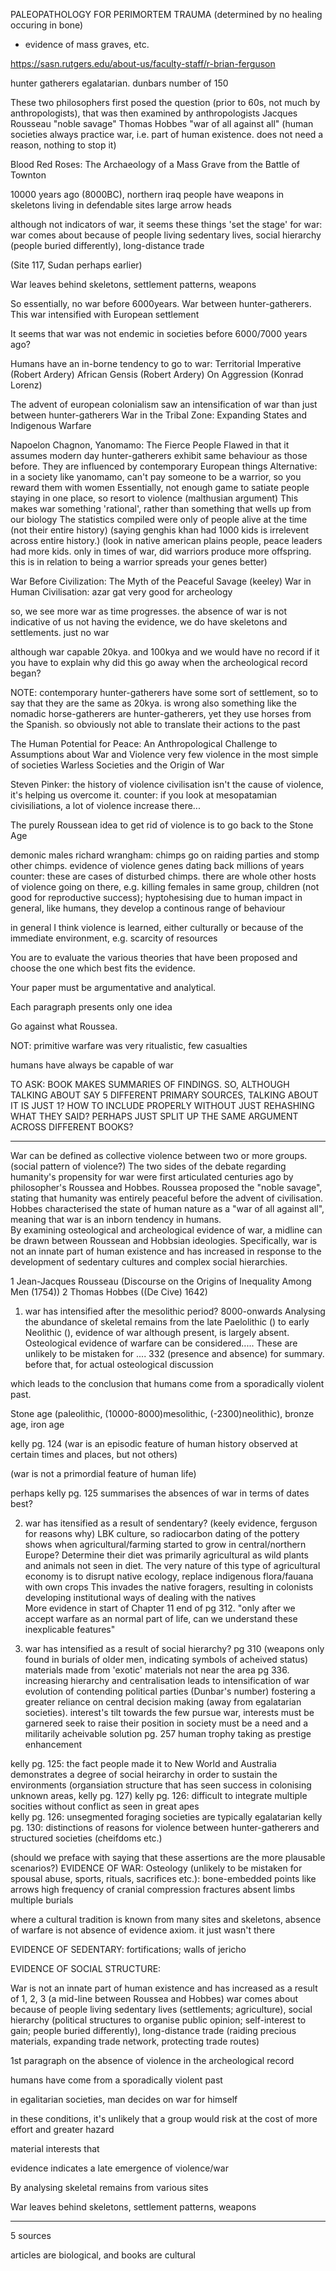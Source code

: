 <!-- SPDX-License-Identifier: zlib-acknowledgement -->
PALEOPATHOLOGY FOR PERIMORTEM TRAUMA (determined by no healing occuring in bone)
- evidence of mass graves, etc.

https://sasn.rutgers.edu/about-us/faculty-staff/r-brian-ferguson

hunter gatherers egalatarian.
dunbars number of 150

These two philosophers first posed the question (prior to 60s, not much by anthropologists), that was then examined by anthropologists
Jacques Rousseau "noble savage"
Thomas Hobbes "war of all against all" (human societies always practice war, i.e. part of human existence. does not need a reason, nothing to stop it)

Blood Red Roses: The Archaeology of a Mass Grave from the Battle of Townton

10000 years ago (8000BC), northern iraq
people have weapons in skeletons
living in defendable sites
large arrow heads

although not indicators of war, it seems these things 'set the stage' for war:
war comes about because of people living sedentary lives, social hierarchy (people buried differently), long-distance trade
 

(Site 117, Sudan perhaps earlier)

War leaves behind skeletons, settlement patterns, weapons

So essentially, no war before 6000years. War between hunter-gatherers. 
This war intensified with European settlement 

It seems that war was not endemic in societies before 6000/7000 years ago?


Humans have an in-borne tendency to go to war:
Territorial Imperative (Robert Ardery)
African Gensis (Robert Ardery)
On Aggression (Konrad Lorenz)

The advent of european colonialism saw an intensification of war than just between hunter-gatherers
War in the Tribal Zone: Expanding States and Indigenous Warfare 


Napoelon Chagnon, Yanomamo: The Fierce People
Flawed in that it assumes modern day hunter-gatherers exhibit same behaviour as those before.
They are influenced by contemporary European things
Alternative: in a society like yanomamo, can't pay someone to be a warrior, so you reward them with women
Essentially, not enough game to satiate people staying in one place, so resort to violence (malthusian argument)
This makes war something 'rational', rather than something that wells up from our biology
The statistics compiled were only of people alive at the time (not their entire history)
(saying genghis khan had 1000 kids is irrelevent across entire history.)
(look in native american plains people, peace leaders had more kids. only in times of war, did warriors produce more offspring. this is in relation to being a warrior spreads your genes better)


War Before Civilization: The Myth of the Peaceful Savage (keeley)
War in Human Civilisation: azar gat
very good for archeology

so, we see more war as time progresses.
the absence of war is not indicative of us not having the evidence, 
we do have skeletons and settlements. just no war 

although war capable 20kya. and 100kya and 
we would have no record if it you have to explain 
why did this go away when the archeological record began?

NOTE: contemporary hunter-gatherers have some sort of settlement, 
so to say that they are the same as 20kya. is wrong
also something like the nomadic horse-gatherers are hunter-gatherers, 
yet they use horses from the Spanish. so obviously not able to translate their actions to the past


The Human Potential for Peace: An Anthropological Challenge to Assumptions about War and Violence
very few violence in the most simple of societies
Warless Societies and the Origin of War

Steven Pinker: the history of violence
civilisation isn't the cause of violence, it's helping us overcome it.
counter: if you look at mesopatamian civisiliations, a lot of violence increase there...

The purely Roussean idea to get rid of violence is to go back to the Stone Age 


demonic males richard wrangham:
chimps go on raiding parties and stomp other chimps. evidence of violence genes dating back millions of years
counter: these are cases of disturbed chimps. there are whole other hosts of violence going on there, e.g. killing females in same group, children (not good for reproductive success); hyptohesising due to human impact
in general, like humans, they develop a continous range of behaviour

in general I think violence is learned, either culturally or because of the immediate environment, e.g. scarcity of resources

You are to evaluate the various theories that have been proposed and choose the one
which best fits the evidence.

Your paper must be argumentative and analytical.

Each paragraph presents only one idea


Go against what Roussea.

NOT: primitive warfare was very ritualistic, few casualties

humans have always be capable of war



TO ASK:
BOOK MAKES SUMMARIES OF FINDINGS. SO, ALTHOUGH TALKING ABOUT SAY 5 DIFFERENT PRIMARY SOURCES, TALKING ABOUT IT IS JUST 1? HOW TO INCLUDE PROPERLY WITHOUT JUST REHASHING WHAT THEY SAID?
PERHAPS JUST SPLIT UP THE SAME ARGUMENT ACROSS DIFFERENT BOOKS?

----------------------------------------------------
War can be defined as collective violence between two or more groups. (social pattern of violence?)
The two sides of the debate regarding humanity's propensity for war were first articulated centuries ago by philosopher's Roussea and Hobbes.
Roussea proposed the "noble savage", stating that humanity was entirely peaceful before the advent of civilisation.
Hobbes characterised the state of human nature as a "war of all against all", meaning that war is an inborn tendency in humans.  
By examining osteological and archeological evidence of war, a midline can be drawn between Roussean and Hobbsian ideologies.
Specifically, war is not an innate part of human existence and has increased in response to the development of sedentary cultures and complex social hierarchies.

1 Jean-Jacques Rousseau (Discourse on the Origins of Inequality Among Men (1754))
2 Thomas Hobbes ((De Cive) 1642)

1. war has intensified after the mesolithic period? 8000-onwards
Analysing the abundance of skeletal remains from the late Paelolithic () to early Neolithic (), evidence of war although present, is largely absent.
Osteological evidence of warfare can be considered..... These are unlikely to be mistaken for ....
332 (presence and absence) for summary. before that, for actual osteological discussion


which leads to the conclusion that humans come from a sporadically violent past.

Stone age (paleolithic, (10000-8000)mesolithic, (-2300)neolithic), bronze age, iron age

kelly pg. 124 (war is an episodic feature of human history observed at certain times and places, but not others)

(war is not a primordial feature of human life)

perhaps kelly pg. 125 summarises the absences of war in terms of dates best?

2. war has itensified as a result of sendentary? (keely evidence, ferguson for reasons why)
LBK culture, so radiocarbon dating of the pottery shows when agricultural/farming started to grow in central/northern Europe?
Determine their diet was primarily agricultural as wild plants and animals not seen in diet.
The very nature of this type of agricultural economy is to disrupt native ecology, replace indigenous flora/fauana with own crops
This invades the native foragers, resulting in colonists developing institutional ways of dealing with the natives  
More evidence in start of Chapter 11
end of pg 312. "only after we accept warfare as an normal part of life, can we understand these inexplicable features" 

3. war has intensified as a result of social hierarchy?
pg 310 (weapons only found in burials of older men, indicating symbols of acheived status)
materials made from 'exotic' materials not near the area
pg 336.
increasing hierarchy and centralisation leads to intensification of war
evolution of contending political parties (Dunbar's number)
fostering a greater reliance on central decision making (away from egalatarian societies). interest's tilt towards the few
pursue war, interests must be garnered
seek to raise their position in society
must be a need and a militarily acheivable solution
pg. 257 human trophy taking as prestige enhancement 

kelly pg. 125: the fact people made it to New World and Australia demonstrates a degree of social heirarchy in order to sustain the environments (organsiation structure that has seen success in colonising unknown areas, kelly pg. 127)
kelly pg. 126: difficult to integrate multiple socities without conflict as seen in great apes  
kelly pg. 126: unsegmented foraging societies are typically egalatarian
kelly pg. 130: distinctions of reasons for violence between hunter-gatherers and structured societies (cheifdoms etc.)



(should we preface with saying that these assertions are the more plausable scenarios?)
EVIDENCE OF WAR:
Osteology (unlikely to be mistaken for spousal abuse, sports, rituals, sacrifices etc.):
bone-embedded points like arrows
high frequency of cranial compression fractures
absent limbs
multiple burials

where a cultural tradition is known from many sites and skeletons, absence of warfare is not absence of evidence axiom. 
it just wasn't there


EVIDENCE OF SEDENTARY:
fortifications; walls of jericho

EVIDENCE OF SOCIAL STRUCTURE:





War is not an innate part of human existence and has increased as a result of
1, 2, 3 (a mid-line between Roussea and Hobbes)
war comes about because of people living sedentary lives (settlements; agriculture),
social hierarchy (political structures to organise public opinion; self-interest to gain; people buried differently), 
long-distance trade (raiding precious materials, expanding trade network, protecting trade routes)

1st paragraph on the absence of violence in the archeological record

humans have come from a sporadically violent past

in egalitarian societies, man decides on war for himself

in these conditions, it's unlikely that a group would risk at the cost of more effort and greater hazard

material interests that 

evidence indicates a late emergence of violence/war

By analysing skeletal remains from various sites 

War leaves behind skeletons, settlement patterns, weapons


---------------------------------------------------
5 sources

articles are biological, and books are cultural
